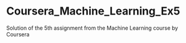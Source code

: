 # Coursera_Machine_Learning_Ex5
Solution of the 5th assignment from the Machine Learning course by Coursera

